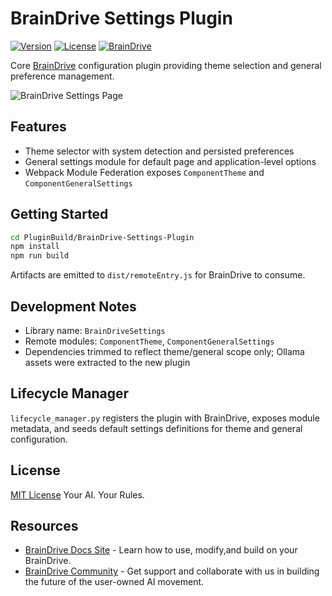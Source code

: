 # BrainDrive Settings Plugin

[![Version](https://img.shields.io/badge/version-1.1.0-blue.svg)](https://github.com/BrainDriveAI/BrainDrive-Settings-Plugin)
[![License](https://img.shields.io/badge/License-MIT-green.svg)](LICENSE)
[![BrainDrive](https://img.shields.io/badge/BrainDrive-Plugin-purple.svg)](https://github.com/BrainDriveAI/BrainDrive)

Core [BrainDrive](https://braindrive.ai) configuration plugin providing theme selection and general preference management. 

![BrainDrive Settings Page](https://raw.githubusercontent.com/BrainDriveAI/BrainDrive-Core/refs/heads/main/images/braindrive-settings-page.png)

## Features
- Theme selector with system detection and persisted preferences
- General settings module for default page and application-level options
- Webpack Module Federation exposes `ComponentTheme` and `ComponentGeneralSettings`

## Getting Started
```bash
cd PluginBuild/BrainDrive-Settings-Plugin
npm install
npm run build
```
Artifacts are emitted to `dist/remoteEntry.js` for BrainDrive to consume.

## Development Notes
- Library name: `BrainDriveSettings`
- Remote modules: `ComponentTheme`, `ComponentGeneralSettings`
- Dependencies trimmed to reflect theme/general scope only; Ollama assets were extracted to the new plugin

## Lifecycle Manager
`lifecycle_manager.py` registers the plugin with BrainDrive, exposes module metadata, and seeds default settings definitions for theme and general configuration.

## License

[MIT License](./LICENSE) Your AI. Your Rules.

## Resources

* [BrainDrive Docs Site](https://docs.braindrive.ai) - Learn how to use, modify,and build on your BrainDrive.
* [BrainDrive Community](https://community.braindrive.ai) - Get support and collaborate with us in building the future of the user-owned AI movement. 
